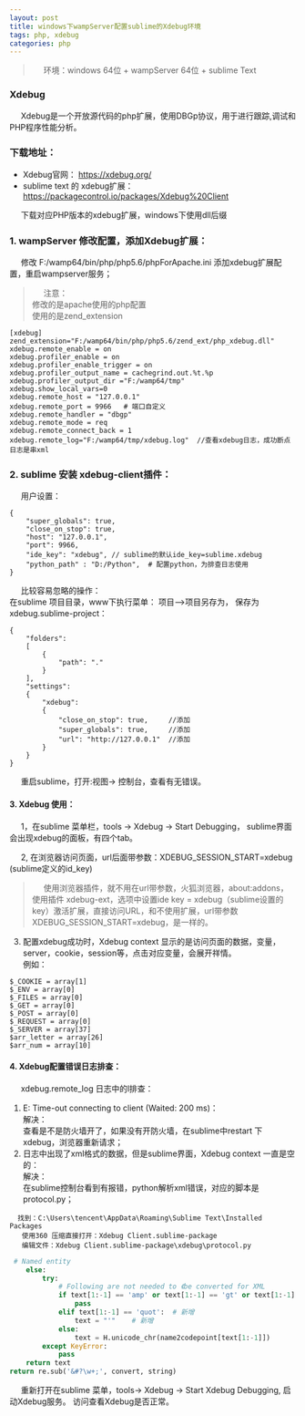 ```yaml
---
layout: post
title: windows下wampServer配置sublime的Xdebug环境
tags: php, xdebug
categories: php
---
```

<style type="text/css">
    p{text-indent: 20px}
</style>
> 环境：windows 64位 + wampServer 64位 + sublime Text

### Xdebug 
<p>Xdebug是一个开放源代码的php扩展，使用DBGp协议，用于进行跟踪,调试和PHP程序性能分析。</p>

### 下载地址：
- Xdebug官网： <https://xdebug.org/>
- sublime text 的 xdebug扩展：
<https://packagecontrol.io/packages/Xdebug%20Client>


下载对应PHP版本的xdebug扩展，windows下使用dll后缀
### 1. wampServer 修改配置，添加Xdebug扩展：
  修改 F:/wamp64/bin/php/php5.6/phpForApache.ini
 添加xdebug扩展配置，重启wampserver服务；
>注意：  
>修改的是apache使用的php配置  
>使用的是zend_extension  
```shell
[xdebug]
zend_extension="F:/wamp64/bin/php/php5.6/zend_ext/php_xdebug.dll"
xdebug.remote_enable = on
xdebug.profiler_enable = on
xdebug.profiler_enable_trigger = on
xdebug.profiler_output_name = cachegrind.out.%t.%p
xdebug.profiler_output_dir ="F:/wamp64/tmp"
xdebug.show_local_vars=0
xdebug.remote_host = "127.0.0.1"
xdebug.remote_port = 9966   # 端口自定义
xdebug.remote_handler = "dbgp"
xdebug.remote_mode = req
xdebug.remote_connect_back = 1
xdebug.remote_log="F:/wamp64/tmp/xdebug.log"  //查看xdebug日志，成功断点日志是串xml
```

### 2. sublime 安装 xdebug-client插件：
用户设置：
```shell
{
    "super_globals": true,
    "close_on_stop": true,
    "host": "127.0.0.1",
    "port": 9966,
    "ide_key": "xdebug", // sublime的默认ide_key=sublime.xdebug
    "python_path" : "D:/Python",  # 配置python，为排查日志使用
}
```

比较容易忽略的操作：  
在sublime 项目目录，www下执行菜单： 项目-->项目另存为， 保存为 xdebug.sublime-project：
```shell
{
	"folders":
	[
		{
			"path": "."
		}
	],
    "settings":
    {
        "xdebug":
        {
            "close_on_stop": true,     //添加
            "super_globals": true,     //添加
            "url": "http://127.0.0.1"  //添加
        }
    }
}
```

重启sublime，打开:视图-> 控制台，查看有无错误。

#### 3. Xdebug 使用：

1，在sublime 菜单栏，tools -> Xdebug -> Start Debugging， sublime界面会出现xdebug的面板，有四个tab。

2,  在浏览器访问页面，url后面带参数：XDEBUG_SESSION_START=xdebug (sublime定义的id_key)
> 使用浏览器插件，就不用在url带参数，火狐浏览器，about:addons，  使用插件 xdebug-ext，选项中设置ide key = xdebug（sublime设置的key）激活扩展，直接访问URL，和不使用扩展，url带参数XDEBUG_SESSION_START=xdebug，是一样的。

3. 配置xdebug成功时，Xdebug context 显示的是访问页面的数据，变量，server，cookie，session等，点击对应变量，会展开祥情。  
例如：
```shell
$_COOKIE = array[1]
$_ENV = array[0]
$_FILES = array[0]
$_GET = array[0]
$_POST = array[0]
$_REQUEST = array[0]
$_SERVER = array[37]
$arr_letter = array[26]
$arr_num = array[10]
```

#### 4. Xdebug配置错误日志排查：

xdebug.remote_log 日志中的l排查：
   1.   E: Time-out connecting to client (Waited: 200 ms)：  
        解决：  
        查看是不是防火墙开了，如果没有开防火墙，在sublime中restart 下xdebug，浏览器重新请求；
   2.  日志中出现了xml格式的数据，但是sublime界面，Xdebug context 一直是空的：  
       解决：  
       在sublime控制台看到有报错，python解析xml错误，对应的脚本是protocol.py；  

      找到：C:\Users\tencent\AppData\Roaming\Sublime Text\Installed Packages  
       使用360 压缩直接打开：Xdebug Client.sublime-package
       编辑文件：Xdebug Client.sublime-package\xdebug\protocol.py
```python
 # Named entity
    else:
        try:
            # Following are not needed to 《be converted for XML
            if text[1:-1] == 'amp' or text[1:-1] == 'gt' or text[1:-1] == 'lt':
                pass
            elif text[1:-1] == 'quot':  # 新增
                text = "'"    # 新增
            else:
                text = H.unicode_chr(name2codepoint[text[1:-1]])
        except KeyError:
            pass
    return text
return re.sub('&#?\w+;', convert, string)
```
重新打开在sublime 菜单，tools-> Xdebug -> Start Xdebug Debugging, 启动Xdebug服务。 访问查看Xdebug是否正常。
